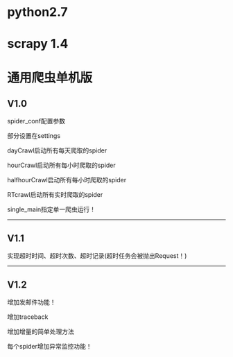 # python2.7
# scrapy 1.4

# 通用爬虫单机版

## V1.0

spider_conf配置参数

部分设置在settings

dayCrawl启动所有每天爬取的spider

hourCrawl启动所有每小时爬取的spider

halfhourCrawl启动所有每小时爬取的spider

RTcrawl启动所有实时爬取的spider

single_main指定单一爬虫运行！

---------------------------
## V1.1
实现超时时间、超时次数、超时记录(超时任务会被抛出Request！)

---------------------------
## V1.2
增加发邮件功能！

增加traceback

增加增量的简单处理方法

每个spider增加异常监控功能！

